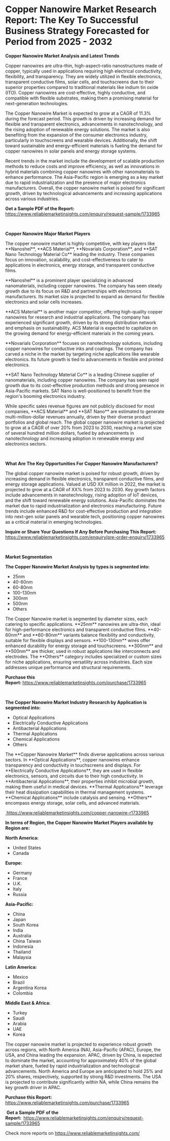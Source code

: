 <p><h1>Copper Nanowire Market Research Report: The Key To Successful Business Strategy Forecasted for Period from 2025 - 2032</h1></p><p><strong>Copper Nanowire Market Analysis and Latest Trends</strong></p>
<p><p>Copper nanowires are ultra-thin, high-aspect-ratio nanostructures made of copper, typically used in applications requiring high electrical conductivity, flexibility, and transparency. They are widely utilized in flexible electronics, transparent conductive films, solar cells, and touchscreens due to their superior properties compared to traditional materials like indium tin oxide (ITO). Copper nanowires are cost-effective, highly conductive, and compatible with flexible substrates, making them a promising material for next-generation technologies.</p><p>The Copper Nanowire Market is expected to grow at a CAGR of 11.3% during the forecast period. This growth is driven by increasing demand for flexible and transparent electronics, advancements in nanotechnology, and the rising adoption of renewable energy solutions. The market is also benefiting from the expansion of the consumer electronics industry, particularly in touchscreens and wearable devices. Additionally, the shift toward sustainable and energy-efficient materials is fueling the demand for copper nanowires in solar panels and energy storage systems.</p><p>Recent trends in the market include the development of scalable production methods to reduce costs and improve efficiency, as well as innovations in hybrid materials combining copper nanowires with other nanomaterials to enhance performance. The Asia-Pacific region is emerging as a key market due to rapid industrialization and the presence of major electronics manufacturers. Overall, the copper nanowire market is poised for significant growth, driven by technological advancements and increasing applications across various industries.</p></p>
<p><strong>Get a Sample PDF of the Report:&nbsp;</strong> <a href="https://www.reliablemarketinsights.com/enquiry/request-sample/1733965?utm_campaign=2112&utm_medium=2&utm_source=Github&utm_content=ia&utm_term=26012025&utm_id=copper-nanowire">https://www.reliablemarketinsights.com/enquiry/request-sample/1733965</a></p>
<p>&nbsp;</p>
<p><strong>Copper Nanowire Major Market Players</strong></p>
<p><p>The copper nanowire market is highly competitive, with key players like **Nanoshel**, **ACS Material**, **Novarials Corporation**, and **SAT Nano Technology Material Co** leading the industry. These companies focus on innovation, scalability, and cost-effectiveness to cater to applications in electronics, energy storage, and transparent conductive films.</p><p>**Nanoshel** is a prominent player specializing in advanced nanomaterials, including copper nanowires. The company has seen steady growth due to its focus on R&D and partnerships with electronics manufacturers. Its market size is projected to expand as demand for flexible electronics and solar cells increases.</p><p>**ACS Material** is another major competitor, offering high-quality copper nanowires for research and industrial applications. The company has experienced significant growth, driven by its strong distribution network and emphasis on sustainability. ACS Material is expected to capitalize on the growing demand for energy-efficient materials in the coming years.</p><p>**Novarials Corporation** focuses on nanotechnology solutions, including copper nanowires for conductive inks and coatings. The company has carved a niche in the market by targeting niche applications like wearable electronics. Its future growth is tied to advancements in flexible and printed electronics.</p><p>**SAT Nano Technology Material Co** is a leading Chinese supplier of nanomaterials, including copper nanowires. The company has seen rapid growth due to its cost-effective production methods and strong presence in Asia-Pacific markets. SAT Nano is well-positioned to benefit from the region's booming electronics industry.</p><p>While specific sales revenue figures are not publicly disclosed for most companies, **ACS Material** and **SAT Nano** are estimated to generate multi-million-dollar revenues annually, driven by their diverse product portfolios and global reach. The global copper nanowire market is projected to grow at a CAGR of over 20% from 2023 to 2030, reaching a market size of several hundred million dollars, fueled by advancements in nanotechnology and increasing adoption in renewable energy and electronics sectors.</p></p>
<p>&nbsp;</p>
<p><strong>What Are The Key Opportunities For Copper Nanowire Manufacturers?</strong></p>
<p><p>The global copper nanowire market is poised for robust growth, driven by increasing demand in flexible electronics, transparent conductive films, and energy storage applications. Valued at USD XX million in 2022, the market is projected to grow at a CAGR of XX% from 2023 to 2030. Key growth factors include advancements in nanotechnology, rising adoption of IoT devices, and the shift toward renewable energy solutions. Asia-Pacific dominates the market due to rapid industrialization and electronics manufacturing. Future trends include enhanced R&D for cost-effective production and integration into next-gen solar panels and wearable tech, positioning copper nanowires as a critical material in emerging technologies.</p></p>
<p><strong>Inquire or Share Your Questions If Any Before Purchasing This Report:</strong> <a href="https://www.reliablemarketinsights.com/enquiry/pre-order-enquiry/1733965?utm_campaign=2112&utm_medium=2&utm_source=Github&utm_content=ia&utm_term=26012025&utm_id=copper-nanowire">https://www.reliablemarketinsights.com/enquiry/pre-order-enquiry/1733965</a></p>
<p>&nbsp;</p>
<p><strong>Market Segmentation</strong></p>
<p><strong>The Copper Nanowire Market Analysis by types is segmented into:</strong></p>
<p><ul><li>25nm</li><li>40-60nm</li><li>60-80nm</li><li>100-130nm</li><li>300nm</li><li>500nm</li><li>Others</li></ul></p>
<p><p>The Copper Nanowire market is segmented by diameter sizes, each catering to specific applications. **25nm** nanowires are ultra-thin, ideal for high-performance electronics and transparent conductive films. **40-60nm** and **60-80nm** variants balance flexibility and conductivity, suitable for flexible displays and sensors. **100-130nm** wires offer enhanced durability for energy storage and touchscreens. **300nm** and **500nm** are thicker, used in robust applications like interconnects and electrodes. The **Others** category includes specialized or custom sizes for niche applications, ensuring versatility across industries. Each size addresses unique performance and structural requirements.</p></p>
<p><strong>Purchase this Report:&nbsp;</strong><a href="https://www.reliablemarketinsights.com/purchase/1733965?utm_campaign=2112&utm_medium=2&utm_source=Github&utm_content=ia&utm_term=26012025&utm_id=copper-nanowire">https://www.reliablemarketinsights.com/purchase/1733965</a></p>
<p>&nbsp;</p>
<p><strong>The Copper Nanowire Market Industry Research by Application is segmented into:</strong></p>
<p><ul><li>Optical Applications</li><li>Electrically Conductive Applications</li><li>Antibacterial Applications</li><li>Thermal Applications</li><li>Chemical Applications</li><li>Others</li></ul></p>
<p><p>The **Copper Nanowire Market** finds diverse applications across various sectors. In **Optical Applications**, copper nanowires enhance transparency and conductivity in touchscreens and displays. For **Electrically Conductive Applications**, they are used in flexible electronics, sensors, and circuits due to their high conductivity. In **Antibacterial Applications**, their properties inhibit microbial growth, making them useful in medical devices. **Thermal Applications** leverage their heat dissipation capabilities in thermal management systems. **Chemical Applications** include catalysis and sensing. **Others** encompass energy storage, solar cells, and advanced materials.</p></p>
<p><a href="https://www.reliablemarketinsights.com/copper-nanowire-r1733965?utm_campaign=2112&utm_medium=2&utm_source=Github&utm_content=ia&utm_term=26012025&utm_id=copper-nanowire">&nbsp;https://www.reliablemarketinsights.com/copper-nanowire-r1733965</a></p>
<p><strong>In terms of Region, the Copper Nanowire Market Players available by Region are:</strong></p>
<p>
    <p> <strong> North America: </strong>
        <ul>
            <li>United States</li>
            <li>Canada</li>
        </ul>
        </p> 
    <p> <strong> Europe: </strong>
        <ul>
            <li>Germany</li>
            <li>France</li>
            <li>U.K.</li>
            <li>Italy</li>
            <li>Russia</li>
        </ul>
        </p> 
    <p> <strong> Asia-Pacific: </strong>
        <ul>
            <li>China</li>
            <li>Japan</li>
            <li>South Korea</li>
            <li>India</li>
            <li>Australia</li>
            <li>China Taiwan</li>
            <li>Indonesia</li>
            <li>Thailand</li>
            <li>Malaysia</li>
        </ul>
        </p> 
    <p> <strong> Latin America: </strong>
        <ul>
            <li>Mexico</li>
            <li>Brazil</li>
            <li>Argentina Korea</li>
            <li>Colombia</li>
        </ul>
        </p> 
    <p> <strong> Middle East & Africa: </strong>
        <ul>
            <li>Turkey</li>
            <li>Saudi</li>
            <li>Arabia</li>
            <li>UAE</li>
            <li>Korea</li>
        </ul>
    </p>
    </p>
<p><p>The copper nanowire market is projected to experience robust growth across regions, with North America (NA), Asia-Pacific (APAC), Europe, the USA, and China leading the expansion. APAC, driven by China, is expected to dominate the market, accounting for approximately 40% of the global market share, fueled by rapid industrialization and technological advancements. North America and Europe are anticipated to hold 25% and 20% shares, respectively, supported by strong R&D investments. The USA is projected to contribute significantly within NA, while China remains the key growth driver in APAC.</p></p>
<p><strong>Purchase this Report: </strong><a href="https://www.reliablemarketinsights.com/purchase/1733965?utm_campaign=2112&utm_medium=2&utm_source=Github&utm_content=ia&utm_term=26012025&utm_id=copper-nanowire">https://www.reliablemarketinsights.com/purchase/1733965</a></p>
<p>&nbsp;<strong>Get a Sample PDF of the Report:&nbsp;&nbsp;</strong><a href="https://www.reliablemarketinsights.com/enquiry/request-sample/1733965?utm_campaign=2112&utm_medium=2&utm_source=Github&utm_content=ia&utm_term=26012025&utm_id=copper-nanowire">https://www.reliablemarketinsights.com/enquiry/request-sample/1733965</a></p>
<p><strong></strong></p>
<p>Check more reports on <a href="https://www.reliablemarketinsights.com/?utm_campaign=2112&utm_medium=2&utm_source=Github&utm_content=ia&utm_term=26012025&utm_id=copper-nanowire">https://www.reliablemarketinsights.com/</a></p>